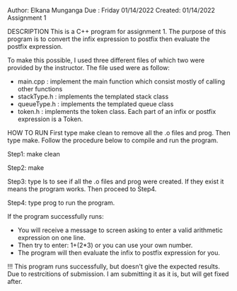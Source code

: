 Author: Elkana Munganga 
Due : Friday 01/14/2022
Created: 01/14/2022
Assignment 1

DESCRIPTION
This is a C++ program for assignment 1. The purpose of this program is to convert the infix expression to postfix then evaluate the postfix expression.

To make this possible, I used three different files of which two were provided by the instructor. The file used were as follow:

* main.cpp : implement the main function which consist mostly of calling other functions
* stackType.h : implements the templated stack class
* queueType.h : implements the templated queue class
* token.h : implements the token class. Each part of an infix or postfix expression is a Token.



HOW TO RUN
First type make clean to remove all the .o files and prog. Then type make. Follow the procedure below to compile and run the program.

Step1: make clean

Step2: make

Step3: type ls to see if all the .o files and prog were created. If they exist it means the program works. Then proceed to Step4.

Step4: type prog to run the program.

If the program successfully runs:

- You will receive a message to screen asking to enter a valid arithmetic expression on one line.
- Then try to enter: 1+(2*3) or you can use your own number.
- The program will then evaluate the infix to postfix expression for you.


!!! This program runs successfully, but doesn't give the expected results. Due to restrcitions of submission. I am submitting it as it is, but will get fixed after.
